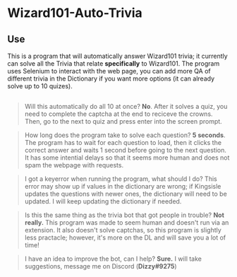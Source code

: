 # Wizard101-Auto-Trivia

## Use
This is a program that will automatically answer Wizard101 trivia; it currently can solve all the Trivia that relate **specifically** to Wizard101. The program uses Selenium to interact with the web page, you can add more QA of different trivia in the Dictionary if you want more options (it can already solve up to 10 quizes).
##
>Will this automatically do all 10 at once?
**No**. After it solves a quiz, you need to complete the captcha at the end to reciceve the crowns. Then, go to the next to quiz and press enter into the screen prompt.

>How long does the program take to solve each question?
**5 seconds**. The program has to wait for each question to load, then it clicks the correct answer and waits 1 second before going to the next question. It has some intential delays so that it seems more human and does not spam the webpage with requests.

>I got a keyerror when running the program, what should I do?
This error may show up if values in the dictionary are wrong; if Kingsisle updates the questions with newer ones, the dictionary will need to be updated. I will keep updating the dictionary if needed.

>Is this the same thing as the trivia bot that got people in trouble?
**Not really.** This program was made to seem human and doesn't run via an extension. It also doesn't solve captchas, so this program is slightly less practacle; however, it's more on the DL and will save you a lot of time!

>I have an idea to improve the bot, can I help?
**Sure.** I will take suggestions, message me on Discord (**Dizzy#9275**)
